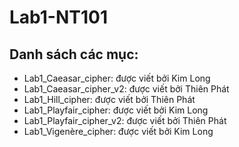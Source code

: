 # Lab1-NT101

## Danh sách các mục:
- Lab1_Caeasar_cipher: được viết bởi Kim Long
- Lab1_Caeasar_cipher_v2: được viết bởi Thiên Phát
- Lab1_Hill_cipher: được viết bởi Thiên Phát
- Lab1_Playfair_cipher: được viết bởi Kim Long
- Lab1_Playfair_cipher_v2: được viết bởi Thiên Phát
- Lab1_Vigenère_cipher: được viết bởi Kim Long

